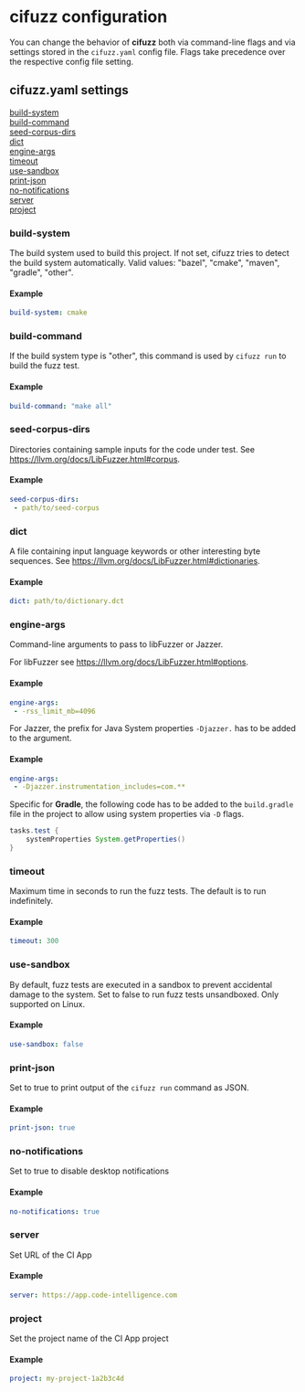 # cifuzz configuration
You can change the behavior of **cifuzz** both via command-line flags
and via settings stored in the `cifuzz.yaml` config file. Flags take
precedence over the respective config file setting.

## cifuzz.yaml settings

[build-system](#build-system) <br/>
[build-command](#build-command) <br/>
[seed-corpus-dirs](#seed-corpus-dirs) <br/>
[dict](#dict) <br/>
[engine-args](#engine-args) <br/>
[timeout](#timeout) <br/>
[use-sandbox](#use-sandbox) <br/>
[print-json](#print-json) <br/>
[no-notifications](#no-notifications) <br/>
[server](#server) <br/>
[project](#project) <br/>

<a id="build-system"></a>

### build-system

The build system used to build this project. If not set, cifuzz tries
to detect the build system automatically.
Valid values: "bazel", "cmake", "maven", "gradle", "other".

#### Example

```yaml
build-system: cmake
```

<a id="build-command"></a>

### build-command

If the build system type is "other", this command is used by
`cifuzz run` to build the fuzz test.

#### Example

```yaml
build-command: "make all"
```

<a id="seed-corpus-dirs"></a>

### seed-corpus-dirs

Directories containing sample inputs for the code under test.
See https://llvm.org/docs/LibFuzzer.html#corpus.

#### Example

```yaml
seed-corpus-dirs:
 - path/to/seed-corpus
```

<a id="dict"></a>

### dict

A file containing input language keywords or other interesting byte
sequences.
See https://llvm.org/docs/LibFuzzer.html#dictionaries.

#### Example
```yaml
dict: path/to/dictionary.dct
```

<a id="engine-args"></a>

### engine-args
Command-line arguments to pass to libFuzzer or Jazzer.

For libFuzzer see https://llvm.org/docs/LibFuzzer.html#options.

#### Example 
```yaml
engine-args:
 - -rss_limit_mb=4096
```

For Jazzer, the prefix for Java System properties `-Djazzer.` has to be added to the argument. 

#### Example
```yaml
engine-args:
 - -Djazzer.instrumentation_includes=com.** 
```

Specific for **Gradle**, the following code has to be added to the `build.gradle` file 
in the project to allow using system properties via `-D` flags. 
```groovy
tasks.test {
    systemProperties System.getProperties()
}
```

<a id="timeout"></a>

### timeout

Maximum time in seconds to run the fuzz tests. The default is to run
indefinitely.

#### Example
```yaml
timeout: 300
```

<a id="use-sandbox"></a>

### use-sandbox

By default, fuzz tests are executed in a sandbox to prevent accidental
damage to the system. Set to false to run fuzz tests unsandboxed.
Only supported on Linux.

#### Example
```yaml
use-sandbox: false
```

<a id="print-json"></a>

### print-json

Set to true to print output of the `cifuzz run` command as JSON.

#### Example
```yaml
print-json: true
```

### no-notifications

Set to true to disable desktop notifications

#### Example
```yaml
no-notifications: true
```

### server

Set URL of the CI App

#### Example
```yaml
server: https://app.code-intelligence.com
```

### project

Set the project name of the CI App project

#### Example
```yaml
project: my-project-1a2b3c4d
```
